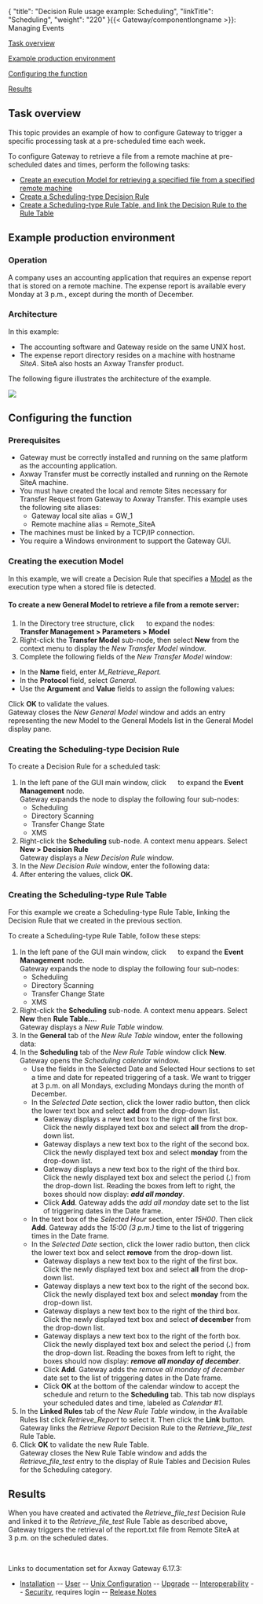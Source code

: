{
    "title": "Decision Rule usage example: Scheduling",
    "linkTitle": "Scheduling",
    "weight": "220"
}{{< Gateway/componentlongname  >}}: Managing Events

[Task overview](#Task_overview)

[Example production environment](#Example_production_environment)

[Configuring the function](#Configuring_the_function)

[Results](#Results)

<span id="Task_overview"></span>

## Task overview

This topic provides an example of how to configure Gateway to trigger a specific processing task at a pre-scheduled time each week.

To configure Gateway to retrieve a file from a remote machine at pre-scheduled dates and times, perform the following tasks:

-   [Create an execution Model for retrieving a specified file from a specified remote machine](#Creating_execution_model)
-   [Create a Scheduling-type Decision Rule](#Creating_Scheduling_Decision_Rule)
-   [Create a Scheduling-type Rule Table, and link the Decision Rule to the Rule Table](#Creating_Scheduling_Rule_Table)

<span id="Example_production_environment"></span>

## Example production environment

### Operation

A company uses an accounting application that requires an expense report that is stored on a remote machine. The expense report is available every Monday at 3 p.m., except during the month of December.

### Architecture

In this example:

-   The accounting software and Gateway reside on the same UNIX host.
-   The expense report directory resides on a machine with hostname *SiteA*. SiteA also hosts an Axway Transfer product.

The following figure illustrates the architecture of the example.

<img src="/Images/Gateway/SchedulingExample.png" class="mediumWidth" />

<span id="Configuring_the_function"></span>

## Configuring the function

### Prerequisites

-   Gateway must be correctly installed and running on the same platform as the accounting application.
-   Axway Transfer must be correctly installed and running on the Remote SiteA machine.
-   You must have created the local and remote Sites necessary for Transfer Request from Gateway to Axway Transfer. This example uses the following site aliases:
    -   Gateway local site alias = GW\_1
    -   Remote machine alias = Remote\_SiteA
-   The machines must be linked by a TCP/IP connection.
-   You require a Windows environment to support the Gateway GUI.

<span id="Creating_execution_model"></span>

### Creating the execution Model

In this example, we will create a Decision Rule that specifies a [Model](../../../transfers_start_here/parameters_start_here/models_start_here) as the execution type when a stored file is detected.

#### To create a new General Model to retrieve a file from a remote server:

1.  In the Directory tree structure, click <img src="/Images/Gateway/expand_marker.gif" width="16" height="16" /> to expand the nodes:  
    **Transfer Management > Parameters > Model**
2.  Right-click the **Transfer Model** sub-node, then select <span style="font-weight: bold;">New</span> from the context menu to display the <span style="font-style: italic;">New Transfer Model</span> window.
3.  Complete the following fields of the <span style="font-style: italic;">New Transfer Model</span> window:

-   In the <span style="font-weight: bold;">Name</span> field, enter <span style="font-style: italic;">M\_Retrieve\_Report.</span>
-   In the <span style="font-weight: bold;">Protocol</span> field, select <span style="font-style: italic;">General.</span>
-   Use the <span style="font-weight: bold;">Argument</span> and <span style="font-weight: bold;">Value</span> fields to assign the following values:

Click <span style="font-weight: bold;">OK</span> to validate the values.  
Gateway closes the <span style="font-style: italic;">New General Model</span> window and adds an entry representing the new Model to the General Models list in the General Model display pane.

<span id="Creating_Scheduling_Decision_Rule"></span>

### Creating the Scheduling-type Decision Rule

To create a Decision Rule for a scheduled task:

1.  In the left pane of the GUI main window, click <img src="/Images/Gateway/expand_marker.gif" width="16" height="16" /> to expand the <span style="font-weight: bold;">Event Management</span> node.  
    Gateway expands the node to display the following four sub-nodes:
    -   Scheduling
    -   Directory Scanning
    -   Transfer Change State
    -   XMS
2.  Right-click the <span style="font-weight: bold;">Scheduling</span> sub-node. A context menu appears. Select <span style="font-weight: bold;">New > Decision Rule</span>  
    Gateway displays a <span style="font-style: italic;">New Decision Rule</span> window.
3.  In the <span style="font-style: italic;">New Decision Rule</span> window, enter the following data:
4.  After entering the values, click <span style="font-weight: bold;">OK</span>.

<span id="Creating_Scheduling_Rule_Table"></span>

### Creating the Scheduling-type Rule Table

For this example we create a Scheduling-type Rule Table, linking the Decision Rule that we created in the previous section.

To create a Scheduling-type Rule Table, follow these steps:

1.  In the left pane of the GUI main window, click <img src="/Images/Gateway/expand_marker.gif" width="16" height="16" /> to expand the <span style="font-weight: bold;">Event Management</span> node.  
    Gateway expands the node to display the following four sub-nodes:
    -   Scheduling
    -   Directory Scanning
    -   Transfer Change State
    -   XMS
2.  Right-click the <span style="font-weight: bold;">Scheduling</span> sub-node. A context menu appears. Select <span style="font-weight: bold;">New</span> then <span style="font-weight: bold;">Rule Table...</span>.  
    Gateway displays a <span style="font-style: italic;">New Rule Table</span> window.
3.  In the <span style="font-weight: bold;">General</span> tab of the <span style="font-style: italic;">New Rule Table</span> window, enter the following data:
4.  In the <span style="font-weight: bold;">Scheduling</span> tab of the <span style="font-style: italic;">New Rule Table</span> window click <span style="font-weight: bold;">New</span>.  
    Gateway opens the <span style="font-style: italic;">Scheduling calendar</span> window.
    -   Use the fields in the Selected Date and Selected Hour sections to set a time and date for repeated triggering of a task. We want to trigger at 3 p.m. on all Mondays, excluding Mondays during the month of December.
    -   In the <span style="font-style: italic;">Selected Date</span> section, click the lower radio button, then click the lower text box and select <span style="font-weight: bold;">add</span> from the drop-down list.
        -   Gateway displays a new text box to the right of the first box. Click the newly displayed text box and select <span style="font-weight: bold;">all</span> from the drop-down list.
        -   Gateway displays a new text box to the right of the second box. Click the newly displayed text box and select <span style="font-weight: bold;">monday</span> from the drop-down list.
        -   Gateway displays a new text box to the right of the third box. Click the newly displayed text box and select the period (<span style="font-weight: bold;">.</span>) from the drop-down list. Reading the boxes from left to right, the boxes should now display: <span style="font-weight: bold;font-style: italic;">add all monday</span>.
        -   Click <span style="font-weight: bold;">Add</span>. Gateway adds the <span style="font-style: italic;">add all monday</span> date set to the list of triggering dates in the Date frame.
    -   In the text box of the <span style="font-style: italic;">Selected Hour</span> section, enter <span style="font-style: italic;">15H00</span>. Then click <span style="font-weight: bold;">Add</span>. Gateway adds the <span style="font-style: italic;">15:00 (3 p.m.)</span> time to the list of triggering times in the Date frame.
    -   In the <span style="font-style: italic;">Selected Date</span> section, click the lower radio button, then click the lower text box and select <span style="font-weight: bold;">remove</span> from the drop-down list.
        -   Gateway displays a new text box to the right of the first box. Click the newly displayed text box and select <span style="font-weight: bold;">all</span> from the drop-down list.
        -   Gateway displays a new text box to the right of the second box. Click the newly displayed text box and select <span style="font-weight: bold;">monday</span> from the drop-down list.
        -   Gateway displays a new text box to the right of the third box. Click the newly displayed text box and select <span style="font-weight: bold;">of december</span> from the drop-down list.
        -   Gateway displays a new text box to the right of the forth box. Click the newly displayed text box and select the period (<span style="font-weight: bold;">.</span>) from the drop-down list. Reading the boxes from left to right, the boxes should now display: <span style="font-weight: bold;font-style: italic;">remove all monday of december</span>.
        -   Click <span style="font-weight: bold;">Add</span>. Gateway adds the<span style="font-style: italic;"> remove all monday of december</span> date set to the list of triggering dates in the Date frame.
        -   Click <span style="font-weight: bold;">OK</span> at the bottom of the calendar window to accept the schedule and return to the <span style="font-weight: bold;">Scheduling</span> tab. This tab now displays your scheduled dates and time, labeled as <span style="font-style: italic;">Calendar #1</span>.
5.  In the <span style="font-weight: bold;">Linked Rules</span> tab of the <span style="font-style: italic;">New Rule Table</span> window, in the Available Rules list click <span style="font-style: italic;">Retrieve\_Report</span> to select it. Then click the <span style="font-weight: bold;">Link</span> button.  
    Gateway links the <span style="font-style: italic;">Retrieve Report</span> Decision Rule to the <span style="font-style: italic;">Retrieve\_file\_test</span> Rule Table.
6.  Click <span style="font-weight: bold;">OK</span> to validate the new Rule Table.  
    Gateway closes the New Rule Table window and adds the <span style="font-style: italic;">Retrieve\_file\_test</span> entry to the display of Rule Tables and Decision Rules for the Scheduling category.

<span id="Results"></span>

## Results

When you have created and activated the <span style="font-style: italic;">Retrieve\_file\_test</span> Decision Rule and linked it to the <span style="font-style: italic;">Retrieve\_file\_test</span> Rule Table as described above, Gateway triggers the retrieval of the <span class="code">report.txt</span> file from Remote SiteA at 3 p.m. on the scheduled dates.

 

Links to documentation set for Axway Gateway <span class="mc-variable axway_variables.Release_Number variable">6.17.3</span>:

-   [Installation](/bundle/Gateway_6173_InstallationGuide_allOS_en_HTML5/page/Content/start_page.htm) -- [User](/bundle/Gateway_6173_UsersGuide_allOS_en_HTML5/page/Content/start_page.htm) -- [Unix Configuration](/bundle/Gateway_6173_ConfigurationGuide_UNIX_en_HTML5/page/Content/start_page.htm) -- [Upgrade](/bundle/Gateway_6173_UpgradeGuide_allOS_en_HTML5/page/Content/start_page.htm) -- [Interoperability](/bundle/Gateway_6173_InteroperabilityGuide_allOS_en_HTML5/page/Content/start_page.htm) -- [Security](/bundle/Gateway_6173_SecurityGuide_allOS_en_HTML5/page/Content/start_page.htm), requires login -- [Release Notes](/bundle/Gateway_6173_ReleaseNotes_allOS_en_HTML5/page/Content/Gateway_ReleaseNotes_allOS_en.htm)
